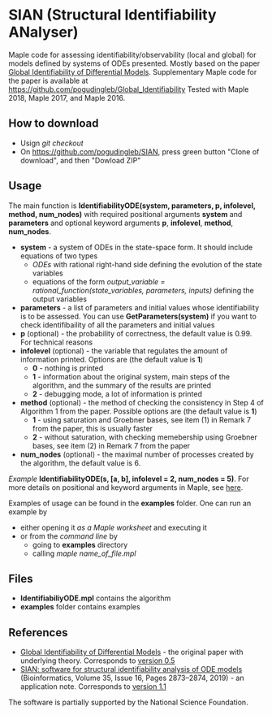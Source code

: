 # SIAN (Structural Identifiability ANalyser)

Maple code for assessing identifiability/observability (local and global) for models defined by systems of ODEs presented. Mostly based on the paper [Global Identifiability of Differential Models](https://cs.nyu.edu/~pogudin/global.pdf). Supplementary Maple code for the paper is available at https://github.com/pogudingleb/Global_Identifiability
Tested with Maple 2018, Maple 2017, and Maple 2016.

## How to download
* Usign *git checkout*
* On https://github.com/pogudingleb/SIAN, press green button "Clone of download", and then "Dowload ZIP"

## Usage
The main function is **IdentifiabilityODE(system, parameters, p, infolevel, method, num_nodes)** with required positional arguments **system** and **parameters** and optional keyword arguments **p**, **infolevel**, **method**, **num_nodes**.
 * **system** - a system of ODEs in the state-space form. It should include equations of two types
   * *ODEs* with rational right-hand side defining the evolution of the state variables
   * equations of the form *output_variable = rational_function(state_variables, parameters, inputs)* defining the output variables
 * **parameters** - a list of parameters and initial values whose identifiability is to be assessed. You can use **GetParameters(system)** if you want to check identifibaility of all the parameters and initial values
 * **p** (optional) - the probability of correctness, the default value is 0.99. For technical reasons
 * **infolevel** (optional) - the variable that regulates the amount of information printed. Options are (the default value is **1**)
   * **0** - nothing is printed
   * **1** - information about the original system, main steps of the algorithm, and the summary of the results are printed
   * **2** - debugging mode, a lot of information is printed
 * **method** (optional) - the method of checking the consistency in Step 4 of Algorithm 1 from the paper. Possible options are (the default value is **1**)
   * **1** - using saturation and Groebner bases, see item (1) in Remark 7 from the paper, this is usually faster
   * **2** - without saturation, with checking memebership using Groebner bases, see item (2) in Remark 7 from the paper
 * **num_nodes** (optional) - the maximal number of processes created by the algorithm, the default value is 6.

*Example* **IdentifiabilityODE(s, [a, b], infolevel = 2, num_nodes = 5)**. For more details on positional and keyword arguments in Maple, see [here](https://www.maplesoft.com/support/help/maple/view.aspx?path=parameter_classes).


Examples of usage can be found in the **examples** folder. One can run an example by
  * either opening it *as a Maple worksheet* and executing it
  * or from the *command line* by 
    * going to **examples** directory
    * calling *maple name_of_file.mpl* 

## Files

* **IdentifiabiliyODE.mpl**   contains the algorithm
* **examples**   folder contains examples

## References

* [Global Identifiability of Differential Models](https://arxiv.org/abs/1801.08112) - the original paper with underlying theory. Corresponds to [version 0.5](https://github.com/pogudingleb/SIAN/releases/tag/v0.5)
* [SIAN: software for structural identifiability analysis of ODE models](https://doi.org/10.1093/bioinformatics/bty1069) (Bioinformatics, Volume 35, Issue 16, Pages 2873–2874, 2019) - an application note. Corresponds to [version 1.1](https://github.com/pogudingleb/SIAN/releases/tag/v1.1)
  
The software is partially supported by the National Science Foundation.
